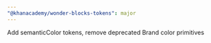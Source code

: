 ```yaml
---
"@khanacademy/wonder-blocks-tokens": major
---
```


Add semanticColor tokens, remove deprecated Brand color primitives
